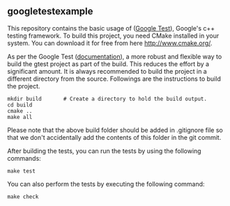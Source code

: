 ## googletestexample

This repository contains the basic usage of ([Google Test](https://github.com/google/googletest)), Google's c++ testing framework. To build this project, you need CMake installed in your system. You can download it for free from here <http://www.cmake.org/>.


As per the Google Test ([documentation](https://github.com/google/googletest/blob/master/googletest/README.md)), a more robust and flexible way to build the gtest project as part of the build. This reduces the effort by a significant amount. It is always recommended to build the project in a different directory from the source. Followings are the instructions to build the project.

    mkdir build       # Create a directory to hold the build output.
    cd build
    cmake ..
	make all

Please note that the above build folder should be added in .gitignore file so that we don't accidentally add the contents of this folder in the git commit.

After building the tests, you can run the tests by using the following commands:

	make test

You can also perform the tests by executing the following command:

	make check
